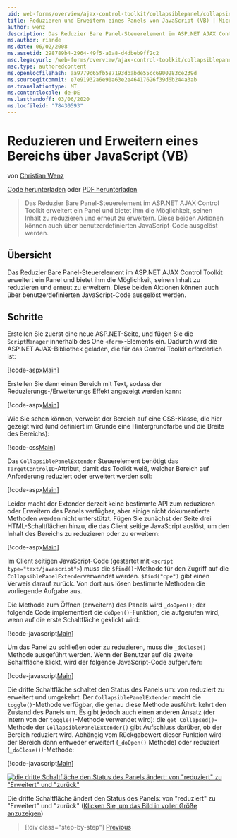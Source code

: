 ```yaml
---
uid: web-forms/overview/ajax-control-toolkit/collapsiblepanel/collapsing-and-expanding-a-panel-from-javascript-vb
title: Reduzieren und Erweitern eines Panels von JavaScript (VB) | Microsoft-Dokumentation
author: wenz
description: Das Reduzier Bare Panel-Steuerelement im ASP.NET AJAX Control Toolkit erweitert ein Panel und bietet ihm die Möglichkeit, seinen Inhalt zu reduzieren und zu erweitern...
ms.author: riande
ms.date: 06/02/2008
ms.assetid: 298789b4-2964-49f5-a0a8-d4dbeb9ff2c2
msc.legacyurl: /web-forms/overview/ajax-control-toolkit/collapsiblepanel/collapsing-and-expanding-a-panel-from-javascript-vb
msc.type: authoredcontent
ms.openlocfilehash: aa9779c65fb587193dbabde55cc6900283ce239d
ms.sourcegitcommit: e7e91932a6e91a63e2e46417626f39d6b244a3ab
ms.translationtype: MT
ms.contentlocale: de-DE
ms.lasthandoff: 03/06/2020
ms.locfileid: "78430593"
---
```

# <a name="collapsing-and-expanding-a-panel-from-javascript-vb"></a>Reduzieren und Erweitern eines Bereichs über JavaScript (VB)

von [Christian Wenz](https://github.com/wenz)

[Code herunterladen](https://download.microsoft.com/download/8/a/a/8aab3c3e-de6f-463f-805c-5fda567eef6e/CollapsiblePanel1.vb.zip) oder [PDF herunterladen](https://download.microsoft.com/download/b/6/a/b6ae89ee-df69-4c87-9bfb-ad1eb2b23373/collapsiblepanel1VB.pdf)

> Das Reduzier Bare Panel-Steuerelement im ASP.NET AJAX Control Toolkit erweitert ein Panel und bietet ihm die Möglichkeit, seinen Inhalt zu reduzieren und erneut zu erweitern. Diese beiden Aktionen können auch über benutzerdefinierten JavaScript-Code ausgelöst werden.

## <a name="overview"></a>Übersicht

Das Reduzier Bare Panel-Steuerelement im ASP.NET AJAX Control Toolkit erweitert ein Panel und bietet ihm die Möglichkeit, seinen Inhalt zu reduzieren und erneut zu erweitern. Diese beiden Aktionen können auch über benutzerdefinierten JavaScript-Code ausgelöst werden.

## <a name="steps"></a>Schritte

Erstellen Sie zuerst eine neue ASP.NET-Seite, und fügen Sie die `ScriptManager` innerhalb des One `<form>`-Elements ein. Dadurch wird die ASP.NET AJAX-Bibliothek geladen, die für das Control Toolkit erforderlich ist:

[!code-aspx[Main](collapsing-and-expanding-a-panel-from-javascript-vb/samples/sample1.aspx)]

Erstellen Sie dann einen Bereich mit Text, sodass der Reduzierungs-/Erweiterungs Effekt angezeigt werden kann:

[!code-aspx[Main](collapsing-and-expanding-a-panel-from-javascript-vb/samples/sample2.aspx)]

Wie Sie sehen können, verweist der Bereich auf eine CSS-Klasse, die hier gezeigt wird (und definiert im Grunde eine Hintergrundfarbe und die Breite des Bereichs):

[!code-css[Main](collapsing-and-expanding-a-panel-from-javascript-vb/samples/sample3.css)]

Das `CollapsiblePanelExtender` Steuerelement benötigt das `TargetControlID`-Attribut, damit das Toolkit weiß, welcher Bereich auf Anforderung reduziert oder erweitert werden soll:

[!code-aspx[Main](collapsing-and-expanding-a-panel-from-javascript-vb/samples/sample4.aspx)]

Leider macht der Extender derzeit keine bestimmte API zum reduzieren oder Erweitern des Panels verfügbar, aber einige nicht dokumentierte Methoden werden nicht unterstützt. Fügen Sie zunächst der Seite drei HTML-Schaltflächen hinzu, die das Client seitige JavaScript auslöst, um den Inhalt des Bereichs zu reduzieren oder zu erweitern:

[!code-aspx[Main](collapsing-and-expanding-a-panel-from-javascript-vb/samples/sample5.aspx)]

Im Client seitigen JavaScript-Code (gestartet mit `<script type="text/javascript">`) muss die `$find()`-Methode für den Zugriff auf die `CollapsiblePanelExtender`verwendet werden. `$find("cpe")` gibt einen Verweis darauf zurück. Von dort aus lösen bestimmte Methoden die vorliegende Aufgabe aus.

Die Methode zum Öffnen (erweitern) des Panels wird `_doOpen()`; der folgende Code implementiert die `doOpen()`-Funktion, die aufgerufen wird, wenn auf die erste Schaltfläche geklickt wird:

[!code-javascript[Main](collapsing-and-expanding-a-panel-from-javascript-vb/samples/sample6.js)]

Um das Panel zu schließen oder zu reduzieren, muss die `_doClose()` Methode ausgeführt werden. Wenn der Benutzer auf die zweite Schaltfläche klickt, wird der folgende JavaScript-Code aufgerufen:

[!code-javascript[Main](collapsing-and-expanding-a-panel-from-javascript-vb/samples/sample7.js)]

Die dritte Schaltfläche schaltet den Status des Panels um: von reduziert zu erweitert und umgekehrt. Der `CollapsiblePanelExtender` macht die `toggle()`-Methode verfügbar, die genau diese Methode ausführt: kehrt den Zustand des Panels um. Es gibt jedoch auch einen anderen Ansatz (der intern von der `toggle()`-Methode verwendet wird): die `get_Collapsed()`-Methode der `CollapsiblePanelExtender()` gibt Aufschluss darüber, ob der Bereich reduziert wird. Abhängig vom Rückgabewert dieser Funktion wird der Bereich dann entweder erweitert (`_doOpen()` Methode) oder reduziert (`_doClose()`)-Methode:

[!code-javascript[Main](collapsing-and-expanding-a-panel-from-javascript-vb/samples/sample8.js)]

[![die dritte Schaltfläche den Status des Panels ändert: von "reduziert" zu "Erweitert" und "zurück"](collapsing-and-expanding-a-panel-from-javascript-vb/_static/image2.png)](collapsing-and-expanding-a-panel-from-javascript-vb/_static/image1.png)

Die dritte Schaltfläche ändert den Status des Panels: von "reduziert" zu "Erweitert" und "zurück" ([Klicken Sie, um das Bild in voller Größe anzuzeigen](collapsing-and-expanding-a-panel-from-javascript-vb/_static/image3.png))

> [!div class="step-by-step"]
> [Previous](collapsing-and-expanding-a-panel-from-javascript-cs.md)
